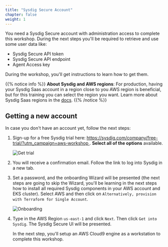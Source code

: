 ```yaml
---
title: "Sysdig Secure Account"
chapter: false
weight: 1
---
```


You need a Sysdig Secure account with administration access to complete this workshop.
During the next steps you'll be required to retrieve and use some user data like:
- Sysdig Secure API token
- Sysdig Secure API endpoint
- Agent Access key

During the workshop, you'll get instructions to learn how to get them.


{{% notice info %}}
**About Sysdig and AWS regions**:
For production, having your Sysdig Saas account in a region close to you AWS region
is beneficial, but for this training you can select the region you want.
Learn more about Sysdig Saas regions in the
[docs](https://docs.sysdig.com/en/docs/administration/saas-regions-and-ip-ranges/).
{{% /notice %}}

## Getting a new account

In case you don't have an account yet, follow the next steps:

1. Sign-up for a free Sysdig trial here:
   [https://sysdig.com/company/free-trial/?utm_campaign=aws-workshop ](https://sysdig.com/company/free-trial/?utm_campaign=aws-workshop).
   **Select all of the options** available.

    ![Get trial](/images/10_prerequisites/getTrial.png)

2. You will receive a confirmation email.
   Follow the link to log into Sysdig in a new tab.

3. Set a password, and the onboarding Wizard will be presented (the next steps are going to skip the Wizard,
   you'll be learning in the next steps how to install all required Sysdig components in your AWS account and EKS cluster).
   Select AWS and then click on `Alternatively, provision with Terraform for Single Account`.

    ![Onboarding](/images/onboarding.png)

4. Type in the AWS Region `us-east-1` and click `Next`.
   Then click `Get into Sysdig`. The Sysdig Secure UI will be presented.

   In the next step, you'll setup an AWS Cloud9 engine as a workstation to complete this workshop.
